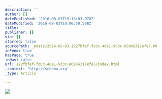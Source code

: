 ```yaml
---
description: ''
author: []
datePublished: '2016-08-03T19:18:03.978Z'
dateModified: '2016-08-03T19:06:50.508Z'
title: ''
publisher: {}
via: {}
starred: false
sourcePath: _posts/2016-08-03-122fbfef-fc6c-48a1-9d3c-86966317efe7.md
inFeed: true
hasPage: true
inNav: false
url: 122fbfef-fc6c-48a1-9d3c-86966317efe7/index.html
_context: 'http://schema.org'
_type: Article

---
```

![](https://the-grid-user-content.s3-us-west-2.amazonaws.com/fa990649-25b3-492c-af6a-7b58a7160076.png)